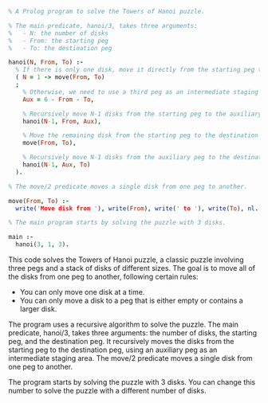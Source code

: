 ```prolog
% A Prolog program to solve the Towers of Hanoi puzzle.

% The main predicate, hanoi/3, takes three arguments:
%   - N: the number of disks
%   - From: the starting peg
%   - To: the destination peg

hanoi(N, From, To) :-
  % If there is only one disk, move it directly from the starting peg to the destination peg.
  ( N = 1 -> move(From, To)
  ;
    % Otherwise, we need to use a third peg as an intermediate staging area.
    Aux = 6 - From - To,

    % Recursively move N-1 disks from the starting peg to the auxiliary peg.
    hanoi(N-1, From, Aux),

    % Move the remaining disk from the starting peg to the destination peg.
    move(From, To),

    % Recursively move N-1 disks from the auxiliary peg to the destination peg.
    hanoi(N-1, Aux, To)
  ).

% The move/2 predicate moves a single disk from one peg to another.

move(From, To) :-
  write('Move disk from '), write(From), write(' to '), write(To), nl.

% The main program starts by solving the puzzle with 3 disks.

main :-
  hanoi(3, 1, 3).
```

This code solves the Towers of Hanoi puzzle, a classic puzzle involving three pegs and a stack of disks of different sizes. The goal is to move all of the disks from one peg to another, following certain rules:
- You can only move one disk at a time.
- You can only move a disk to a peg that is either empty or contains a larger disk.

The program uses a recursive algorithm to solve the puzzle. The main predicate, hanoi/3, takes three arguments: the number of disks, the starting peg, and the destination peg. It recursively moves the disks from the starting peg to the destination peg, using an auxiliary peg as an intermediate staging area. The move/2 predicate moves a single disk from one peg to another.

The program starts by solving the puzzle with 3 disks. You can change this number to solve the puzzle with a different number of disks.